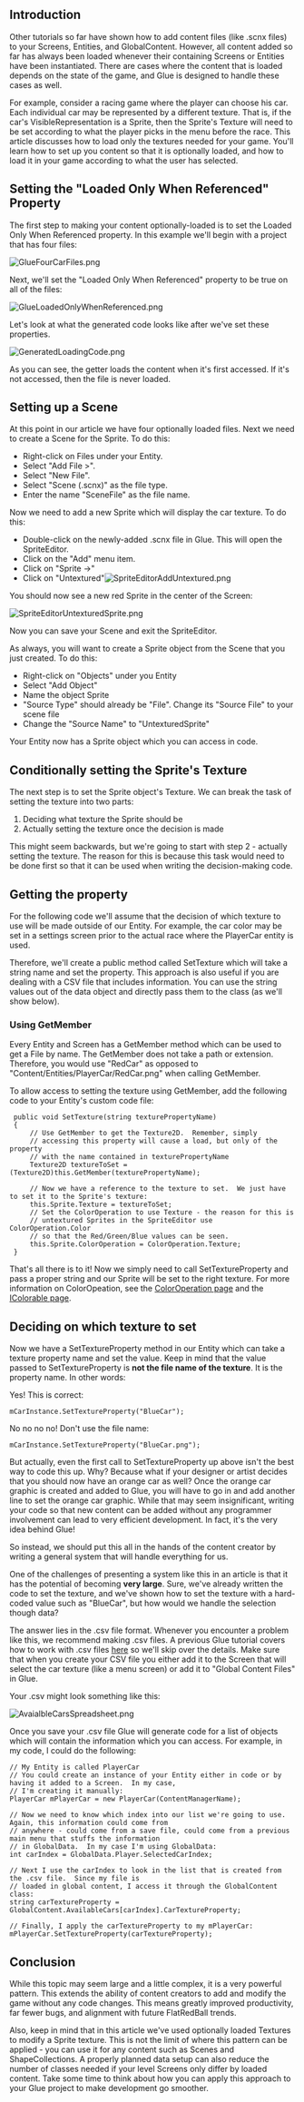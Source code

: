 ## Introduction

Other tutorials so far have shown how to add content files (like .scnx files) to your Screens, Entities, and GlobalContent. However, all content added so far has always been loaded whenever their containing Screens or Entities have been instantiated. There are cases where the content that is loaded depends on the state of the game, and Glue is designed to handle these cases as well.

For example, consider a racing game where the player can choose his car. Each individual car may be represented by a different texture. That is, if the car's VisibleRepresentation is a Sprite, then the Sprite's Texture will need to be set according to what the player picks in the menu before the race. This article discusses how to load only the textures needed for your game. You'll learn how to set up you content so that it is optionally loaded, and how to load it in your game according to what the user has selected.

## Setting the "Loaded Only When Referenced" Property

The first step to making your content optionally-loaded is to set the Loaded Only When Referenced property. In this example we'll begin with a project that has four files:

![GlueFourCarFiles.png](/media/migrated_media-GlueFourCarFiles.png)

Next, we'll set the "Loaded Only When Referenced" property to be true on all of the files:

![GlueLoadedOnlyWhenReferenced.png](/media/migrated_media-GlueLoadedOnlyWhenReferenced.png)

Let's look at what the generated code looks like after we've set these properties.

![GeneratedLoadingCode.png](/media/migrated_media-GeneratedLoadingCode.png)

As you can see, the getter loads the content when it's first accessed. If it's not accessed, then the file is never loaded.

## Setting up a Scene

At this point in our article we have four optionally loaded files. Next we need to create a Scene for the Sprite. To do this:

-   Right-click on Files under your Entity.
-   Select "Add File \>".
-   Select "New File".
-   Select "Scene (.scnx)" as the file type.
-   Enter the name "SceneFile" as the file name.

Now we need to add a new Sprite which will display the car texture. To do this:

-   Double-click on the newly-added .scnx file in Glue. This will open the SpriteEditor.
-   Click on the "Add" menu item.
-   Click on "Sprite -\>"
-   Click on "Untextured"![SpriteEditorAddUntextured.png](/media/migrated_media-SpriteEditorAddUntextured.png)

You should now see a new red Sprite in the center of the Screen:

![SpriteEditorUntexturedSprite.png](/media/migrated_media-SpriteEditorUntexturedSprite.png)

Now you can save your Scene and exit the SpriteEditor.

As always, you will want to create a Sprite object from the Scene that you just created. To do this:

-   Right-click on "Objects" under you Entity
-   Select "Add Object"
-   Name the object Sprite
-   "Source Type" should already be "File". Change its "Source File" to your scene file
-   Change the "Source Name" to "UntexturedSprite"

Your Entity now has a Sprite object which you can access in code.

## Conditionally setting the Sprite's Texture

The next step is to set the Sprite object's Texture. We can break the task of setting the texture into two parts:

1.  Deciding what texture the Sprite should be
2.  Actually setting the texture once the decision is made

This might seem backwards, but we're going to start with step 2 - actually setting the texture. The reason for this is because this task would need to be done first so that it can be used when writing the decision-making code.

## Getting the property

For the following code we'll assume that the decision of which texture to use will be made outside of our Entity. For example, the car color may be set in a settings screen prior to the actual race where the PlayerCar entity is used.

Therefore, we'll create a public method called SetTexture which will take a string name and set the property. This approach is also useful if you are dealing with a CSV file that includes information. You can use the string values out of the data object and directly pass them to the class (as we'll show below).

### Using GetMember

Every Entity and Screen has a GetMember method which can be used to get a File by name. The GetMember does not take a path or extension. Therefore, you would use "RedCar" as opposed to "Content/Entities/PlayerCar/RedCar.png" when calling GetMember.

To allow access to setting the texture using GetMember, add the following code to your Entity's custom code file:

     public void SetTexture(string texturePropertyName)
     {
         // Use GetMember to get the Texture2D.  Remember, simply
         // accessing this property will cause a load, but only of the property
         // with the name contained in texturePropertyName
         Texture2D textureToSet = (Texture2D)this.GetMember(texturePropertyName);

         // Now we have a reference to the texture to set.  We just have to set it to the Sprite's texture:
         this.Sprite.Texture = textureToSet;
         // Set the ColorOperation to use Texture - the reason for this is 
         // untextured Sprites in the SpriteEditor use ColorOperation.Color
         // so that the Red/Green/Blue values can be seen.
         this.Sprite.ColorOperation = ColorOperation.Texture;
     }

That's all there is to it! Now we simply need to call SetTextureProperty and pass a proper string and our Sprite will be set to the right texture. For more information on ColorOpeation, see the [ColorOperation page](/frb/docs/index.php?title=FlatRedBall.Graphics.ColorOperation "FlatRedBall.Graphics.ColorOperation") and the [IColorable page](/frb/docs/index.php?title=FlatRedBall.Graphics.IColorable "FlatRedBall.Graphics.IColorable").

## Deciding on which texture to set

Now we have a SetTextureProperty method in our Entity which can take a texture property name and set the value. Keep in mind that the value passed to SetTextureProperty is **not the file name of the texture**. It is the property name. In other words:

Yes! This is correct:

    mCarInstance.SetTextureProperty("BlueCar");

No no no no! Don't use the file name:

    mCarInstance.SetTextureProperty("BlueCar.png");

But actually, even the first call to SetTextureProperty up above isn't the best way to code this up. Why? Because what if your designer or artist decides that you should now have an orange car as well? Once the orange car graphic is created and added to Glue, you will have to go in and add another line to set the orange car graphic. While that may seem insignificant, writing your code so that new content can be added without any programmer involvement can lead to very efficient development. In fact, it's the very idea behind Glue!

So instead, we should put this all in the hands of the content creator by writing a general system that will handle everything for us.

One of the challenges of presenting a system like this in an article is that it has the potential of becoming **very large**. Sure, we've already written the code to set the texture, and we've shown how to set the texture with a hard-coded value such as "BlueCar", but how would we handle the selection though data?

The answer lies in the .csv file format. Whenever you encounter a problem like this, we recommend making .csv files. A previous Glue tutorial covers how to work with .csv files [here](/frb/docs/index.php?title=Glue:Tutorials:Creating_and_populating_lists#Introducing_CSV "Glue:Tutorials:Creating and populating lists") so we'll skip over the details. Make sure that when you create your CSV file you either add it to the Screen that will select the car texture (like a menu screen) or add it to "Global Content Files" in Glue.

Your .csv might look something like this:

![AvaialbleCarsSpreadsheet.png](/media/migrated_media-AvaialbleCarsSpreadsheet.png)

Once you save your .csv file Glue will generate code for a list of objects which will contain the information which you can access. For example, in my code, I could do the following:

    // My Entity is called PlayerCar
    // You could create an instance of your Entity either in code or by having it added to a Screen.  In my case,
    // I'm creating it manually:
    PlayerCar mPlayerCar = new PlayerCar(ContentManagerName);

    // Now we need to know which index into our list we're going to use.  Again, this information could come from
    // anywhere - could come from a save file, could come from a previous main menu that stuffs the information
    // in GlobalData.  In my case I'm using GlobalData:
    int carIndex = GlobalData.Player.SelectedCarIndex;

    // Next I use the carIndex to look in the list that is created from the .csv file.  Since my file is 
    // loaded in global content, I access it through the GlobalContent class:
    string carTextureProperty = GlobalContent.AvailableCars[carIndex].CarTextureProperty;

    // Finally, I apply the carTextureProperty to my mPlayerCar:
    mPlayerCar.SetTextureProperty(carTextureProperty);

## Conclusion

While this topic may seem large and a little complex, it is a very powerful pattern. This extends the ability of content creators to add and modify the game without any code changes. This means greatly improved productivity, far fewer bugs, and alignment with future FlatRedBall trends.

Also, keep in mind that in this article we've used optionally loaded Textures to modify a Sprite texture. This is not the limit of where this pattern can be applied - you can use it for any content such as Scenes and ShapeCollections. A properly planned data setup can also reduce the number of classes needed if your level Screens only differ by loaded content. Take some time to think about how you can apply this approach to your Glue project to make development go smoother.
